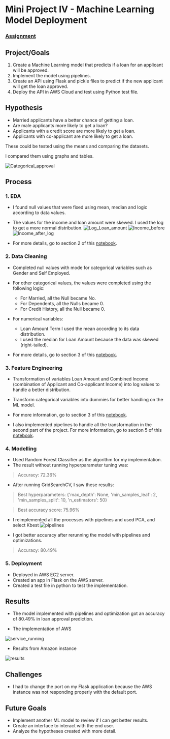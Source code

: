 # Mini Project IV - Machine Learning Model Deployment

### [Assignment](assignment.md)

## **Project/Goals**
1. Create a Machine Learning model that predicts if a loan for an applicant will be approved.
2. Implement the model using pipelines.
3. Create an API using Flask and pickle files to predict if the new applicant will get the loan approved.
4. Deploy the API in AWS Cloud and test using Python test file.

## **Hypothesis**

- Married applicants have a better chance of getting a loan.
- Are male applicants more likely to get a loan?
- Applicants with a credit score are more likely to get a loan.
- Applicants with co-applicant are more likely to get a loan.

These could be tested using the means and comparing the datasets.

I compared them using graphs and tables.

![Categorical_approval](/images/Approval_categorical.png)

## **Process**

### **1. EDA**

- I found null values that were fixed using mean, median and logic according to data values.
- The values for the income and loan amount were skewed. I used the log to get a more normal distribution.
![Log_Loan_amount](/images/Loan_amount.png)
![Income_before](/images/Income_skewed.png)
![Income_after_log](/images/combined_income_log.png)

- For more details, go to section 2 of this [notebook](/notebooks/instructions.ipynb).

### **2. Data Cleaning**

- Completed null values with mode for categorical variables such as Gender and Self Employed.
- For other categorical values, the values were completed using the following logic:
    - For Married, all the Null became No.
    - For Dependents, all the Nulls became 0.
    - For Credit History, all the Null became 0.
- For numerical variables:
    - Loan Amount Term I used the mean according to its data distribution.
    - I used the median for Loan Amount because the data was skewed (right-tailed).

- For more details, go to section 3 of this [notebook](/notebooks/instructions.ipynb).   

### **3. Feature Engineering**
- Transformation of variables Loan Amount and Combined Income (combination of Applicant and Co-applicant Income) into log values to handle a better distribution.
- Transform categorical variables into dummies for better handling on the ML model.
- For more information, go to section 3 of this [notebook](/notebooks/instructions.ipynb). 

- I also implemented pipelines to handle all the transformation in the second part of the project. For more information, go to section 5 of this [notebook](/notebooks/instructions.ipynb). 

### **4. Modelling**

- Used Random Forest Classifier as the algorithm for my implementation. 
- The result without running hyperparameter tuning was:
>Accuracy: 72.36%
- After running GridSearchCV, I saw these results:
> Best hyperparameters:  {'max_depth': None, 'min_samples_leaf': 2, 'min_samples_split': 10, 'n_estimators': 50}

> Best accuracy score: 75.96%

- I reimplemented all the processes with pipelines and used PCA, and select Kbest
![pipelines](/images/Pipelines.png)

- I got better accuracy after rerunning the model with pipelines and optimizations.
> Accuracy: 80.49%

### **5. Deployment**

- Deployed in AWS EC2 server.
- Created an app in Flask on the AWS server.
- Created a test file in python to test the implementation.

## Results

- The model implemented with pipelines and optimization got an accuracy of 80.49% in loan approval prediction.

- The implementation of AWS

![service_running](/images/Service_running.png)

- Results from Amazon instance

![results](/images/Implementation_results.png)

## Challenges 
- I had to change the port on my Flask application because the AWS instance was not responding properly with the default port.

## Future Goals
- Implement another ML model to review if I can get better results.
- Create an interface to interact with the end user.
- Analyze the hypotheses created with more detail.
